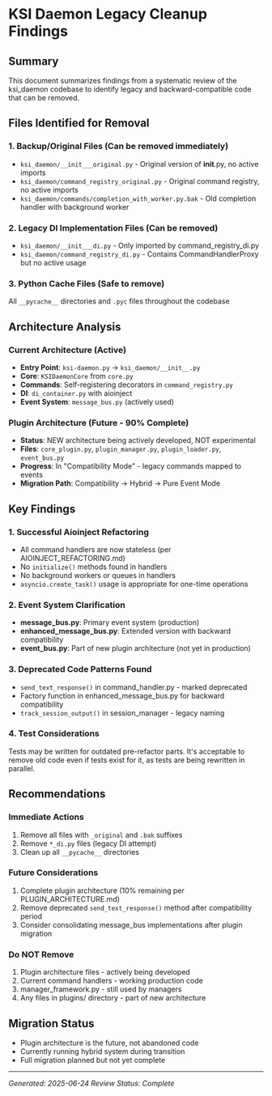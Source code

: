# KSI Daemon Legacy Cleanup Findings

## Summary
This document summarizes findings from a systematic review of the ksi_daemon codebase to identify legacy and backward-compatible code that can be removed.

## Files Identified for Removal

### 1. Backup/Original Files (Can be removed immediately)
- `ksi_daemon/__init___original.py` - Original version of __init__.py, no active imports
- `ksi_daemon/command_registry_original.py` - Original command registry, no active imports  
- `ksi_daemon/commands/completion_with_worker.py.bak` - Old completion handler with background worker

### 2. Legacy DI Implementation Files (Can be removed)
- `ksi_daemon/__init___di.py` - Only imported by command_registry_di.py
- `ksi_daemon/command_registry_di.py` - Contains CommandHandlerProxy but no active usage

### 3. Python Cache Files (Safe to remove)
All `__pycache__` directories and `.pyc` files throughout the codebase

## Architecture Analysis

### Current Architecture (Active)
- **Entry Point**: `ksi-daemon.py` → `ksi_daemon/__init__.py`
- **Core**: `KSIDaemonCore` from `core.py`
- **Commands**: Self-registering decorators in `command_registry.py`
- **DI**: `di_container.py` with aioinject
- **Event System**: `message_bus.py` (actively used)

### Plugin Architecture (Future - 90% Complete)
- **Status**: NEW architecture being actively developed, NOT experimental
- **Files**: `core_plugin.py`, `plugin_manager.py`, `plugin_loader.py`, `event_bus.py`
- **Progress**: In "Compatibility Mode" - legacy commands mapped to events
- **Migration Path**: Compatibility → Hybrid → Pure Event Mode

## Key Findings

### 1. Successful Aioinject Refactoring
- All command handlers are now stateless (per AIOINJECT_REFACTORING.md)
- No `initialize()` methods found in handlers
- No background workers or queues in handlers
- `asyncio.create_task()` usage is appropriate for one-time operations

### 2. Event System Clarification
- **message_bus.py**: Primary event system (production)
- **enhanced_message_bus.py**: Extended version with backward compatibility
- **event_bus.py**: Part of new plugin architecture (not yet in production)

### 3. Deprecated Code Patterns Found
- `send_text_response()` in command_handler.py - marked deprecated
- Factory function in enhanced_message_bus.py for backward compatibility
- `track_session_output()` in session_manager - legacy naming

### 4. Test Considerations
Tests may be written for outdated pre-refactor parts. It's acceptable to remove old code even if tests exist for it, as tests are being rewritten in parallel.

## Recommendations

### Immediate Actions
1. Remove all files with `_original` and `.bak` suffixes
2. Remove `*_di.py` files (legacy DI attempt)
3. Clean up all `__pycache__` directories

### Future Considerations
1. Complete plugin architecture (10% remaining per PLUGIN_ARCHITECTURE.md)
2. Remove deprecated `send_text_response()` method after compatibility period
3. Consider consolidating message_bus implementations after plugin migration

### Do NOT Remove
1. Plugin architecture files - actively being developed
2. Current command handlers - working production code
3. manager_framework.py - still used by managers
4. Any files in plugins/ directory - part of new architecture

## Migration Status
- Plugin architecture is the future, not abandoned code
- Currently running hybrid system during transition
- Full migration planned but not yet complete

---
*Generated: 2025-06-24*
*Review Status: Complete*